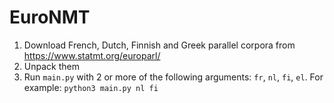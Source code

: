# EuroNMT
1. Download French, Dutch, Finnish and Greek parallel corpora from https://www.statmt.org/europarl/
2. Unpack them
3. Run `main.py` with 2 or more of the following arguments: `fr`, `nl`, `fi`, `el`. For example: `python3 main.py nl fi` 